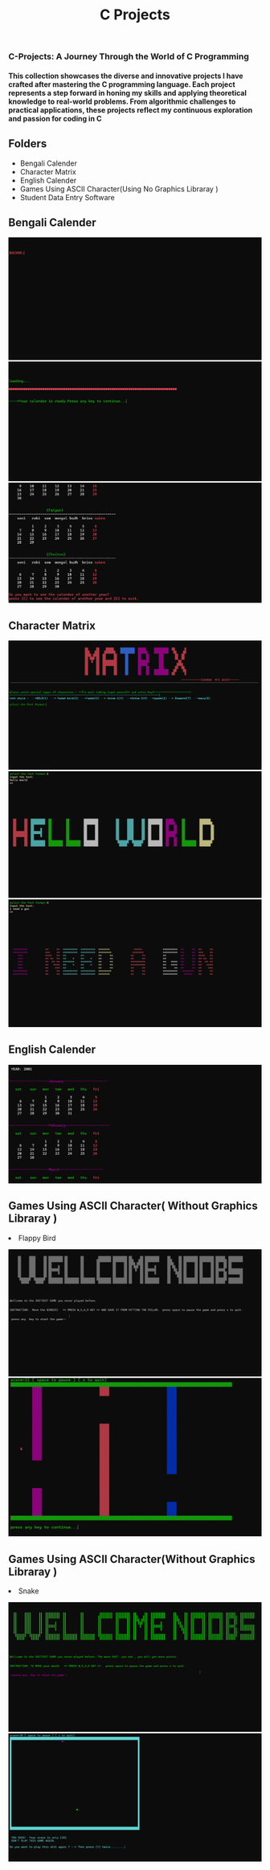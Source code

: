 <header>
    <h1>C Projects </h1>
    
</header>
<section>
 <p> <h3>C-Projects: A Journey Through the World of C Programming</h3></p>

<p><h4>This collection showcases the diverse and innovative projects I have crafted after mastering the C programming language. Each project represents a step forward in honing my skills and applying theoretical knowledge to real-world problems. From algorithmic challenges to practical applications, these projects reflect my continuous exploration and passion for coding in C</h4></p>

</section>

<section>
    <h2>Folders</h2>
    <ul>
        <li>Bengali Calender</li>
        <li>Character Matrix</li>
        <li>English Calender</li>
        <li>Games Using ASCII Character(Using No Graphics Libraray )</li>
        <li>Student Data Entry Software</li>
    </ul>

</section>


<section>
    <h2>Bengali Calender</h2>

</section>

![Image_Alt](https://github.com/s0ur4v26/C-programming/blob/main/C-projects/Bengali%20Calender/Bengali%20Calender_1.png?raw=true)
![Image_Alt](https://github.com/s0ur4v26/C-programming/blob/main/C-projects/Bengali%20Calender/Bengali%20Calender_2.png?raw=true)
![Image_Alt](https://github.com/s0ur4v26/C-programming/blob/main/C-projects/Bengali%20Calender/Bengali%20Calender_3.png?raw=true)

<section>
    <h2>Character Matrix</h2>

</section>

![Image_Alt](https://github.com/s0ur4v26/C-programming/blob/main/C-projects/Character%20Matrix%20(Retro%20Text%20Visualization%20on%20Console)/Character%20Matrix%20(6).png?raw=true)
![Image_Alt](https://github.com/s0ur4v26/C-programming/blob/main/C-projects/Character%20Matrix%20(Retro%20Text%20Visualization%20on%20Console)/Character%20Matrix%20(2).png?raw=true)
![Image_Alt](https://github.com/s0ur4v26/C-programming/blob/main/C-projects/Character%20Matrix%20(Retro%20Text%20Visualization%20on%20Console)/Character%20Matrix%20(4).png?raw=true)



<section>
    <h2>English Calender</h2>

</section>

![Image_Alt](https://github.com/s0ur4v26/C-programming/blob/main/C-projects/Englilsh%20Calender/English%20Calender_2.png?raw=true)


<section>
    <h2>Games Using ASCII Character( Without Graphics Libraray )</h2>
    <li>Flappy Bird </li>

</section>

![Image_Alt](https://github.com/s0ur4v26/C-programming/blob/main/C-projects/Games%20Using%20ASCII%20Character(no%20graphics%20Libraray)/Flappy%20Bird/1.png?raw=true)
![Image_Alt](https://github.com/s0ur4v26/C-programming/blob/main/C-projects/Games%20Using%20ASCII%20Character(no%20graphics%20Libraray)/Flappy%20Bird/4.png?raw=true)

<section>
    <h2>Games Using ASCII Character(Without Graphics Libraray  )</h2>
    <li>Snake</li>

</section>

![Image_Alt](https://github.com/s0ur4v26/C-programming/blob/main/C-projects/Games%20Using%20ASCII%20Character(no%20graphics%20Libraray)/Snake/1.png?raw=true)
![Image_Alt](https://github.com/s0ur4v26/C-programming/blob/main/C-projects/Games%20Using%20ASCII%20Character(no%20graphics%20Libraray)/Snake/3.png?raw=true)





